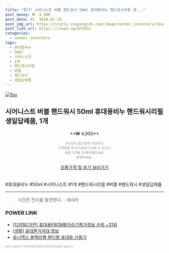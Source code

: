 ```yaml
--- 
title: "특가! 시어니스트 버블 핸드워시 50ml 휴대용비누 핸드워시리필 생..." 
post_money: ₩. 4,900 
post_date: dt. 2020.01.29 
post_img_url: https://static.coupangcdn.com/image/vendor_inventory/images/2018/11/13/13/8/a79160be-c19d-41be-a6d4-728925c23375.jpg 
post_link_url: https://coupa.ng/bnFE5o 
categories: 
  - vendor_inventory 
tags: 
  - 휴대용비누 
  - 50ml 
  - 시어니스트 
  - 1개 
  - 핸드워시리필 
  - 버블 
  - 핸드워시 
  - 생일답례품 
--- 
```

[![foo](https://static.coupangcdn.com/image/vendor_inventory/images/2018/11/13/13/8/a79160be-c19d-41be-a6d4-728925c23375.jpg)](https://coupa.ng/bnFE5o) 

## 시어니스트 버블 핸드워시 50ml 휴대용비누 핸드워시리필 생일답례품, 1개 
<p style="text-align: center;">**₩ 4,900**</p> 
<p style="text-align: center;"><span style="color: #898c8f; font-family: Georgia,Times,serif; font-size: 0.75em;">2020년01월29일에 작성되어, <br>가격변동 및 추가할인이 있을 수 있으니,<br> 상품 가격을 꼭!확인해주세요.<br>행복하세요~</span> 
</p>	 
<div markdown="0" style="text-align: center;"><a href="https://coupa.ng/bnFE5o" class="btn btn--success">상품가격 및 후기 보러가기</a></div> 
<br><br> 
  #휴대용비누 #50ml #시어니스트 #1개 #핸드워시리필 #버블 #핸드워시 #생일답례품 
<hr> 

> 시간은 진리를 발견한다. - 세네카 


### POWER LINK

* <a href="https://blog.naver.com/fasyy4321/221771826455" target="_blank"> [디지털/가전] 휴대용FROMB가습기특가정보 순위 ~31위</a>
* <a href="https://blog.naver.com/santokki14/221766424407" target="_blank"> [생활] 휴대폰거치대 정보 </a>
* <a href="https://blog.naver.com/sakai111/221784315592" target="_blank">유니맥스 블랙라벨 핸디형 휴대용 선풍기</a>

<span style="color: #898c8f; font-family: Georgia,Times,serif; font-size: 0.55em;">파트너스활동으로 작성자에게 일정액의 커미션이 제공될수 있습니다.</span> 
